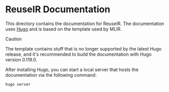 # ReuseIR Documentation

This directory contains the documentation for ReuseIR. The documentation uses 
[Hugo](https://gohugo.io/) and is based on the template used by MLIR.

> [!CAUTION]
> The template contains stuff that is no longer supported by the latest Hugo
> release, and it's recommended to build the documentation with Hugo version
> 0.119.0.

After installing Hugo, you can start a local server that hosts the
documentation via the following command:

```bash
hugo server
```
